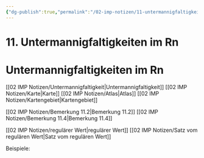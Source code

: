```yaml
---
{"dg-publish":true,"permalink":"/02-imp-notizen/11-untermannigfaltigkeiten-im-rn/"}
---
```


# 11. Untermannigfaltigkeiten im Rn
# Untermannigfaltigkeiten im Rn
[[02 IMP Notizen/Untermannigfaltigkeit\|Untermannigfaltigkeit]]
[[02 IMP Notizen/Karte\|Karte]]
[[02 IMP Notizen/Atlas\|Atlas]]
[[02 IMP Notizen/Kartengebiet\|Kartengebiet]]

[[02 IMP Notizen/Bemerkung 11.2\|Bemerkung 11.2]]
[[02 IMP Notizen/Bemerkung 11.4\|Bemerkung 11.4]]

[[02 IMP Notizen/regulärer Wert\|regulärer Wert]]
[[02 IMP Notizen/Satz vom regulären Wert\|Satz vom regulären Wert]]

Beispiele: 